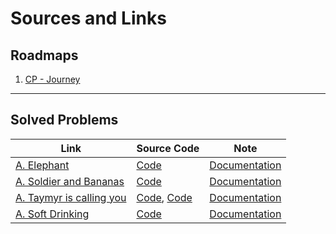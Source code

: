 # Sources and Links
## Roadmaps
1. [CP - Journey](https://docs.google.com/spreadsheets/d/11zpOig5EzWhHfzSb5q-vHpQ-NYjQuJziT1WXG778Ch8/edit?pli=1#gid=0)
---
## Solved Problems
| Link | Source Code | Note |
| --- | --- | --- |
| [A. Elephant](https://codeforces.com/problemset/problem/617/A) | [Code](Docs/A.%20Elephant) | [Documentation](Docs/A.%20Elephant) |
| [A. Soldier and Bananas](https://codeforces.com/problemset/problem/546/A) | [Code](Docs/A.%20Soldier%20and%20Bananas) | [Documentation](Docs/A.%20Soldier%20and%20Bananas) |
| [A. Taymyr is calling you](https://codeforces.com/problemset/problem/764/A) | [Code](Docs/A.%20Taymyr%20is%20calling%20you), [Code](Docs/A.%20Taymyr%20is%20calling%20you%20-%202) | [Documentation](Docs/A.%20Taymyr%20is%20calling%20you) |
| [A. Soft Drinking](https://codeforces.com/problemset/problem/151/A) | [Code](Probs/A.%20Soft%20Drinking)|[Documentation](Docs/A.%20Soft%20Drinking) |
